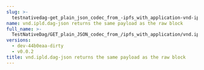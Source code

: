 ```yaml
---
slug: >-
  testnativedag-get_plain_json_codec_from_-ipfs_with_application-vnd-ipld-dag-json_returns_the_same_payload_as_the_raw_block
name: vnd.ipld.dag-json returns the same payload as the raw block
full_name: >-
  TestNativeDag/GET_plain_JSON_codec_from_/ipfs_with_application/vnd.ipld.dag-json_returns_the_same_payload_as_the_raw_block
versions:
  - dev-44b0eaa-dirty
  - v0.0.2
title: vnd.ipld.dag-json returns the same payload as the raw block
---
```


